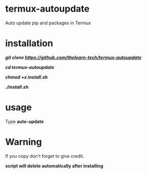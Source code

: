 # termux-autoupdate
Auto update pip and packages in Termux

# installation

***git clone https://github.com/thelearn-tech/termux-autoupdate***

***cd termux-autoupdate***

***chmod +x install.sh***

***./install.sh***

# usage 
Type **auto-update**

# Warning
If you copy don't forget to give credit.

**script will delete automatically after installing**
